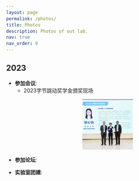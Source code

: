 ```yaml
---
layout: page
permalink: /photos/
title: Photos
description: Photos of out lab.
nav: true
nav_order: 9
---
```


2023
---
- **参加会议**:
   - 2023字节跳动奖学金颁奖现场
     <p align="center">
      <img src="/assets/img/Posts/1013/2.jpg" width="30%"> 
      </p>


  





+ **参加论坛**:

+ **实验室团建**:  
